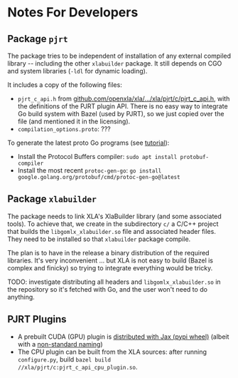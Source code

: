 # Notes For Developers

## Package `pjrt`

The package tries to be independent of installation of any external compiled library -- including the other `xlabuilder` package.
It still depends on CGO and system libraries (`-ldl` for dynamic loading).

It includes a copy of the following files:

* `pjrt_c_api.h` from [github.com/openxla/xla/.../xla/pjrt/c/pjrt_c_api.h](https://github.com/openxla/xla/blob/main/xla/pjrt/c/pjrt_c_api.h), with the definitions of the PJRT plugin API.
  There is no easy way to integrate Go build system with Bazel (used by PJRT), so we just copied over the file (and mentioned it in the licensing).
* `compilation_options.proto`: ???

To generate the latest proto Go programs (see [tutorial](https://protobuf.dev/getting-started/gotutorial/)):
* Install the Protocol Buffers compiler: `sudo apt install protobuf-compiler`
* Install the most recent `protoc-gen-go`: `go install google.golang.org/protobuf/cmd/protoc-gen-go@latest`

## Package `xlabuilder`

The package needs to link XLA's XlaBuilder library (and some associated tools). To achieve that, we create in the
subdirectory `c/` a C/C++ project that builds the `libgomlx_xlabuilder.so` file and associated header files. They
need to be installed so that `xlabuilder` package compile.

The plan is to have in the release a binary distribution of the required libraries. It's very inconvenient ... but
XLA is not easy to build (Bazel is complex and finicky) so trying to integrate everything would be tricky.

TODO: investigate distributing all headers and `libgomlx_xlabuilder.so` in the repository so it's fetched with Go,
and the user won't need to do anything.

## PJRT Plugins

* A prebuilt CUDA (GPU) plugin is  [distributed with Jax (pypi wheel)](https://pypi.org/project/jax-cuda12-pjrt/) (albeit with a [non-standard naming](https://docs.google.com/document/d/1Qdptisz1tUPGn1qFAVgCV2omnfjN01zoQPwKLdlizas/edit#heading=h.l9ksu371j9wz))
* The CPU plugin can be built from the XLA sources: after running `configure.py`, build `bazel build //xla/pjrt/c:pjrt_c_api_cpu_plugin.so`.